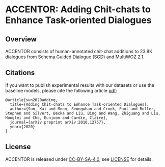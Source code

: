# ACCENTOR: Adding Chit-chats to Enhance Task-oriented Dialogues

## Overview

ACCENTOR consists of human-annotated chit-chat additions to 23.8K dialogues from Schema Guided Dialogue (SGD) and MultiWOZ 2.1.

## Citations

If you want to publish experimental results with our datasets or use the baseline models, please cite the following article [pdf][accentor_arxiv]:
```
@article{sun2020adding,
  title={Adding Chit-chats to Enhance Task-oriented Dialogues},
  author={Sun, Kai and Moon, Seungwhan and Crook, Paul and Roller, Stephen and Silvert, Becka and Liu, Bing and Wang, Zhiguang and Liu, Honglei and Cho, Eunjoon and Cardie, Claire},
  journal={arXiv preprint arXiv:2010.12757},
  year={2020}
}
```

## License

ACCENTOR is released under [CC-BY-SA-4.0](https://creativecommons.org/licenses/by-sa/4.0/legalcode), see [LICENSE](LICENSE) for details.

[accentor_arxiv]:https://arxiv.org/abs/2010.12757

